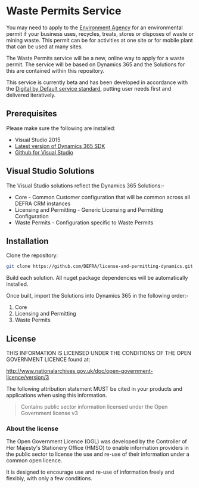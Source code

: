 # Waste Permits Service

You may need to apply to the [Environment Agency](https://www.gov.uk/government/organisations/environment-agency) for an environmental permit if your business uses, recycles, treats, stores or disposes of waste or mining waste. This permit can be for activities at one site or for mobile plant that can be used at many sites.

The Waste Permits service will be a new, online way to apply for a waste permit. The service will be based on Dynamics 365 and the Solutions for this are contained within this repository.

This service is currently beta and has been developed in accordance with the [Digital by Default service standard](https://www.gov.uk/service-manual/digital-by-default), putting user needs first and delivered iteratively.

## Prerequisites

Please make sure the following are installed:

- Visual Studio 2015
- [Latest version of Dynamics 365 SDK](https://www.microsoft.com/en-us/download/details.aspx?id=50032)
- [Github for Visual Studio](https://visualstudio.github.com/)

## Visual Studio Solutions

The Visual Studio solutions reflect the Dynamics 365 Solutions:-

- Core - Common Customer configuration that will be common across all DEFRA CRM instances
- Licensing and Permitting - Generic Licensing and Permitting Configuration
- Waste Permits - Configuration specific to Waste Permits

## Installation

Clone the repository:

```bash
git clone https://github.com/DEFRA/license-and-permitting-dynamics.git && cd license-and-permitting-dynamics
```

Build each solution. All nuget package dependencies will be automatically installed.

Once built, import the Solutions into Dynamics 365 in the following order:-

1) Core
2) Licensing and Permitting
3) Waste Permits

## License

THIS INFORMATION IS LICENSED UNDER THE CONDITIONS OF THE OPEN GOVERNMENT LICENCE found at:

<http://www.nationalarchives.gov.uk/doc/open-government-licence/version/3>

The following attribution statement MUST be cited in your products and applications when using this information.

>Contains public sector information licensed under the Open Government license v3

### About the license

The Open Government Licence (OGL) was developed by the Controller of Her Majesty's Stationery Office (HMSO) to enable information providers in the public sector to license the use and re-use of their information under a common open licence.

It is designed to encourage use and re-use of information freely and flexibly, with only a few conditions.
